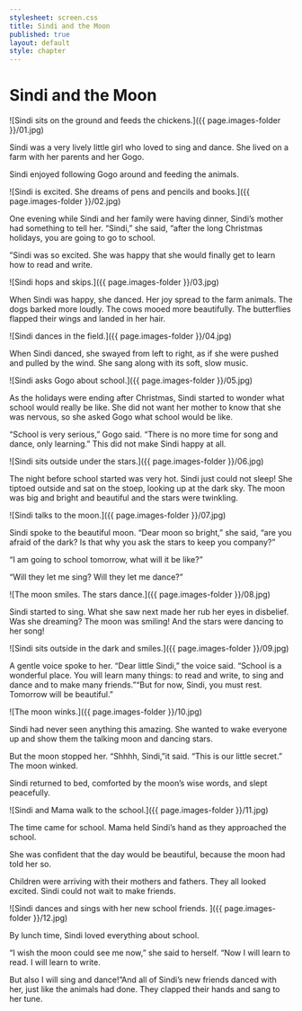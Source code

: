 ```yaml
---
stylesheet: screen.css
title: Sindi and the Moon
published: true
layout: default
style: chapter
---
```


# Sindi and the Moon

![Sindi sits on the ground and feeds the chickens.]({{ page.images-folder }}/01.jpg)

Sindi was a very lively little girl who loved to sing and dance. She lived on a farm with her parents and her Gogo.

Sindi enjoyed following Gogo around and feeding the animals. 

![Sindi is excited. She dreams of pens and pencils and books.]({{ page.images-folder }}/02.jpg)

One evening while Sindi and her family were having dinner, Sindi’s mother had something to tell her. “Sindi,” she said, “after the long Christmas holidays, you are going to go to school.

”Sindi was so excited. She was happy that she would finally get to learn how to read and write.


![Sindi hops and skips.]({{ page.images-folder }}/03.jpg)

When Sindi was happy, she danced. Her joy spread to the farm animals. The dogs barked more loudly. The cows mooed more beautifully. The butterflies flapped their wings and landed in her hair.

![Sindi dances in the field.]({{ page.images-folder }}/04.jpg)

When Sindi danced, she swayed from left to right, as if she were pushed and pulled by the wind. She sang along with its soft, slow music.

![Sindi asks Gogo about school.]({{ page.images-folder }}/05.jpg)

As the holidays were ending after Christmas, Sindi started to wonder what school would really be like. She did not want her mother to know that she was nervous, so she asked Gogo what school would be like.

“School is very serious,” Gogo said. “There is no more time for song and dance, only learning.” This did not make Sindi happy at all.

![Sindi sits outside under the stars.]({{ page.images-folder }}/06.jpg)

The night before school started was very hot. Sindi just could not sleep! She tiptoed outside and sat on the stoep, looking up at the dark sky. The moon was big and bright and beautiful and the stars were twinkling.

![Sindi talks to the moon.]({{ page.images-folder }}/07.jpg)

Sindi spoke to the beautiful moon. “Dear moon so bright,” she said, “are you afraid of the dark? Is that why you ask the stars to keep you company?”

“I am going to school tomorrow, what will it be like?”  

“Will they let me sing? Will they let me dance?”

![The moon smiles. The stars dance.]({{ page.images-folder }}/08.jpg)

Sindi started to sing. What she saw next made her rub her eyes in disbelief. Was she dreaming? The moon was smiling! And the stars were dancing to her song!

![Sindi sits outside in the dark and smiles.]({{ page.images-folder }}/09.jpg)

A gentle voice spoke to her. “Dear little Sindi,” the voice said. “School is a wonderful place. You will learn many things: to read and write, to sing and dance and to make many friends.”“But for now, Sindi, you must rest. Tomorrow will be beautiful.”


![The moon winks.]({{ page.images-folder }}/10.jpg)

Sindi had never seen anything this amazing. She wanted to wake everyone up and show them the talking moon and dancing stars. 

But the moon stopped her. “Shhhh, Sindi,”it said. “This is our little secret.” The moon winked.

Sindi returned to bed, comforted by the moon’s wise words, and slept peacefully.

![Sindi and Mama walk to the school.]({{ page.images-folder }}/11.jpg)

The time came for school. Mama held Sindi’s hand as they approached the school.

She was confident that the day would be beautiful, because the moon had told her so. 

Children were arriving with their mothers and fathers. They all looked excited. Sindi could not wait to make friends.

![Sindi dances and sings with her new school friends. ]({{ page.images-folder }}/12.jpg)

By lunch time, Sindi loved everything about school.

“I wish the moon could see me now,” she said to herself. “Now I will learn to read. I will learn to write.

But also I will sing and dance!”And all of Sindi’s new friends danced with her, just like the animals had done. They clapped their hands and sang to her tune.
